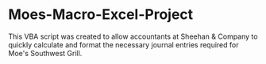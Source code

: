 # Moes-Macro-Excel-Project
This VBA script was created to allow accountants at Sheehan &amp; Company to quickly calculate and format the necessary journal entries required for Moe's Southwest Grill.
